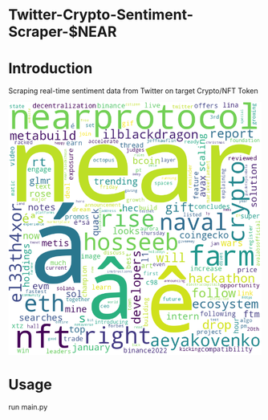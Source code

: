 # Twitter-Crypto-Sentiment-Scraper-$NEAR
# Introduction
Scraping real-time sentiment data from Twitter on target Crypto/NFT Token

![alt text](https://github.com/ZaizhiSheng/Twitter-Crypto-Scraper/blob/main/word_cloud.png?raw=true)

# Usage
run main.py
